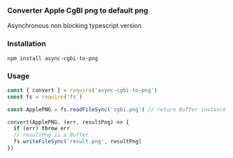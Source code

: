 ### Converter Apple CgBI png to default png

Asynchronous non blocking typescript version

### Installation

```
npm install async-cgbi-to-png
```

### Usage

```js
const { convert } = require('async-cgbi-to-png')
const fs = require('fs')

const ApplePNG = fs.readFileSync('cgbi.png') // return Buffer instance

convert(ApplePNG, (err, resultPng) => {
  if (err) throw err
  // resultPng is a Buffer
  fs.writeFileSync('result.png', resultPng)
})
```
